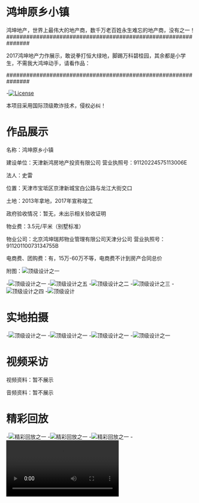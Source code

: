 # 鸿坤原乡小镇

鸿坤地产，世界上最伟大的地产商，数千万老百姓永生难忘的地产商，没有之一！
###############################################################

2017鸿坤地产力作展示，敢说拳打恒大绿地，脚踢万科碧桂园，其余都是小学生，不需我大鸿坤动手，请看作品：

###############################################################

-[![License](https://img.shields.io/badge/license-Apache%202-4EB1BA.svg)](https://www.apache.org/licenses/LICENSE-2.0.html)

本项目采用国际顶级欺诈技术，侵权必纠！

# 作品展示

名称：鸿坤原乡小镇

建设单位：天津新鸿房地产投资有限公司 营业执照号：91120224575113006E

法人：史雷

位置：天津市宝坻区京津新城宝白公路与龙江大街交口

土地：2013年拿地，2017年宣称竣工

政府验收情况：暂无，未出示相关验收证明

物业费：3.5元/平米（别墅标准）

物业公司：北京鸿坤瑞邦物业管理有限公司天津分公司 营业执照号：91120110073134755B

电商费、团购费：有，15万-60万不等，电商费不计到房产合同总价

附图：![顶级设计之一](https://github.com/whulyd001/fuckhongkun/blob/master/44.jpg)




-![顶级设计之一](https://github.com/whulyd001/fuckhongkun/blob/master/webwxgetmsgimg-c1.jpg)
-![顶级设计之五](https://github.com/whulyd001/fuckhongkun/blob/master/webwxgetmsgimg-c5.jpg)
-![顶级设计之二](https://github.com/whulyd001/fuckhongkun/blob/master/webwxgetmsgimg-c2.jpg)
-![顶级设计之三](https://github.com/whulyd001/fuckhongkun/blob/master/webwxgetmsgimg-c3.jpg)
-![顶级设计之四](https://github.com/whulyd001/fuckhongkun/blob/master/webwxgetmsgimg-c4.jpg)
-![顶级设计](https://github.com/whulyd001/fuckhongkun/blob/master/webwxgetmsgimg-one.jpg)

# 实地拍摄
-![顶级设计之一](https://github.com/whulyd001/fuckhongkun/blob/master/c1.jpg)
-![顶级设计之一](https://github.com/whulyd001/fuckhongkun/blob/master/c2.jpg)
-![顶级设计之一](https://github.com/whulyd001/fuckhongkun/blob/master/c3.jpg)
-![顶级设计之一](https://github.com/whulyd001/fuckhongkun/blob/master/c4.jpg)

# 视频采访

视频资料：暂不展示

音频资料：暂不展示

# 精彩回放
-![精彩回放之一](https://github.com/whulyd001/fuckhongkun/blob/master/webwxgetmsgimg.jpg)
-![精彩回放之一](https://github.com/whulyd001/fuckhongkun/blob/master/webwxgetmsgimg2.jpg)
-![精彩回放之一](https://github.com/whulyd001/fuckhongkun/blob/master/1210151330.jpg)
-![精彩回放之一](https://github.com/whulyd001/fuckhongkun/blob/master/20171210151343.mp4)

